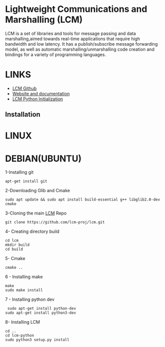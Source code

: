 # Lightweight Communications and Marshalling (LCM)

LCM is a set of libraries and tools for message passing and data marshalling,aimed towards real-time applications that require high bandwidth and low latency. It has a publish/subscribe message forwarding model, as well as automatic marshalling/unmarshalling code creation and bindings for a variety of programming languages.

# LINKS
* [LCM Github](https://github.com/lcm-proj/lcm/releases)
* [Website and documentation](https://lcm-proj.github.io)
* [LCM Python Initialization](https://lcm-proj.github.io/tut_python.html)


## Installation

# LINUX
# DEBIAN(UBUNTU)
1-Installing git
```
apt-get install git
```
2-Downloading Glib and Cmake
```
sudo apt update && sudo apt install build-essential g++ libglib2.0-dev cmake
```
3-Cloning the main [LCM]((https://github.com/lcm-proj/lcm/releases)) Repo
```
git clone https://github.com/lcm-proj/lcm.git
```
4- Creating directory build
```
cd lcm
mkdir build
cd build
```
5- Cmake
```
cmake ..
```
6 - Installing make
```
make
sudo make install
```
7 - Installing python dev
```
 sudo apt-get install python-dev
sudo apt-get install python3-dev
```
8- Installing LCM
```
cd ..
cd lcm-python
sudo python3 setup.py install
```
